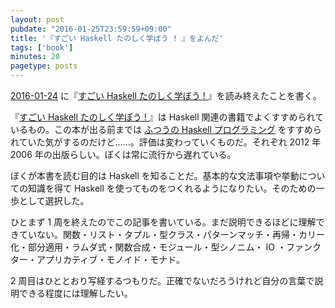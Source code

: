 ```yaml
---
layout: post
pubdate: "2016-01-25T23:59:59+09:00"
title: '『すごい Haskell たのしく学ぼう ! 』をよんだ'
tags: ['book']
minutes: 20
pagetype: posts
---
```

[2016-01-24][] に『[すごい Haskell たのしく学ぼう ! ](http://www.amazon.co.jp/dp/B009RO80XY/)』を読み終えたことを書く。

『[すごい Haskell たのしく学ぼう ! ](http://www.amazon.co.jp/dp/B009RO80XY/)』は Haskell 関連の書籍でよくすすめられているもの。この本が出る前までは [ふつうの Haskell プログラミング](http://www.amazon.co.jp/dp/4797336021) をすすめられていた気がするのだけど……。評価は変わっていくものだ。それぞれ 2012 年 2006 年の出版らしい。ぼくは常に流行から遅れている。

ぼくが本書を読む目的は Haskell を知ることだ。基本的な文法事項や挙動についての知識を得て Haskell を使ってものをつくれるようになりたい。そのための一歩として選択した。

ひとまず 1 周を終えたのでこの記事を書いている。まだ説明できるほどに理解できていない。関数・リスト・タプル・型クラス・パターンマッチ・再帰・カリー化・部分適用・ラムダ式・関数合成・モジュール・型シノニム・ IO ・ファンクター・アプリカティブ・モノイド・モナド。

2 周目はひととおり写経するつもりだ。正確でないだろうけれど自分の言葉で説明できる程度には理解したい。

[2016-01-24]: http://blog.bouzuya.net/2016/01/24/

